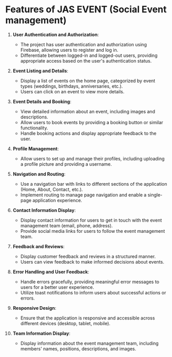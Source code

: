 # Features of JAS EVENT (Social Event management)

1. **User Authentication and Authorization**:
   - The project has user authentication and authorization using Firebase, allowing users to register and log in.
   - Differentiate between logged-in and logged-out users, providing appropriate access based on the user's authentication status.

2. **Event Listing and Details**:
   - Display a list of events on the home page, categorized by event types (weddings, birthdays, anniversaries, etc.).
   - Users can click on an event to view more details.

3. **Event Details and Booking**:
   - View detailed information about an event, including images and descriptions.
   - Allow users to book events by providing a booking button or similar functionality.
   - Handle booking actions and display appropriate feedback to the user.

4. **Profile Management**:
   - Allow users to set up and manage their profiles, including uploading a profile picture and providing a username.

5. **Navigation and Routing**:
   - Use a navigation bar with links to different sections of the application (Home, About, Contact, etc.).
   - Implement routing to manage page navigation and enable a single-page application experience.

6. **Contact Information Display**:
   - Display contact information for users to get in touch with the event management team (email, phone, address).
   - Provide social media links for users to follow the event management team.

7. **Feedback and Reviews**:
   - Display customer feedback and reviews in a structured manner.
   - Users can view feedback to make informed decisions about events.

8. **Error Handling and User Feedback**:
   - Handle errors gracefully, providing meaningful error messages to users for a better user experience.
   - Utilize toast notifications to inform users about successful actions or errors.

9. **Responsive Design**:
   - Ensure that the application is responsive and accessible across different devices (desktop, tablet, mobile).

10. **Team Information Display**:
    - Display information about the event management team, including members' names, positions, descriptions, and images.
